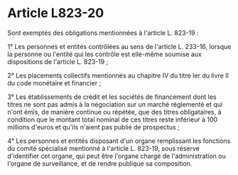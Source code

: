 # Article L823-20

Sont exemptés des obligations mentionnées à l'article L. 823-19 :

1° Les personnes et entités contrôlées au sens de l'article L. 233-16, lorsque la personne ou l'entité qui les contrôle est elle-même soumise aux dispositions de l'article L. 823-19 ;

2° Les placements collectifs mentionnés au chapitre IV du titre Ier du livre II du code monétaire et financier ;

3° Les établissements de crédit et les sociétés de financement dont les titres ne sont pas admis à la négociation sur un marché réglementé et qui n'ont émis, de manière continue ou répétée, que des titres obligataires, à condition que le montant total nominal de ces titres reste inférieur à 100 millions d'euros et qu'ils n'aient pas publié de prospectus ;

4° Les personnes et entités disposant d'un organe remplissant les fonctions du comité spécialisé mentionné à l'article L. 823-19, sous réserve d'identifier cet organe, qui peut être l'organe chargé de l'administration ou l'organe de surveillance, et de rendre publique sa composition.

